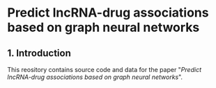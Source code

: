 # Predict lncRNA-drug associations based on graph neural networks 

## 1. Introduction
This reository contains source code and data for the paper "*Predict lncRNA-drug associations based on graph neural networks*".

